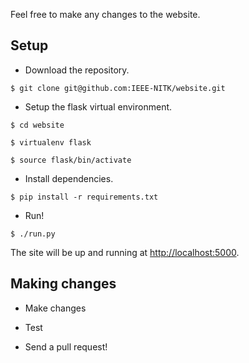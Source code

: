 Feel free to make any changes to the website.

## Setup

*	Download the repository.

`$ git clone git@github.com:IEEE-NITK/website.git`

*	Setup the flask virtual environment.

`$ cd website`

`$ virtualenv flask`

`$ source flask/bin/activate`

*	Install dependencies.

`$ pip install -r requirements.txt`

*	Run!

`$ ./run.py`

The site will be up and running at <http://localhost:5000>.

## Making changes

*	Make changes

*	Test

* 	Send a pull request!
